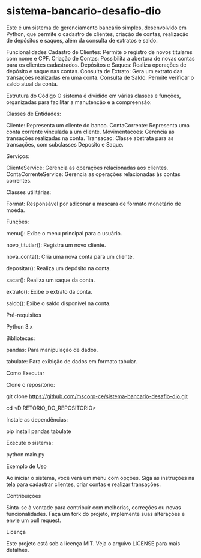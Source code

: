 # sistema-bancario-desafio-dio

Este é um sistema de gerenciamento bancário simples, desenvolvido em Python, que permite o cadastro de clientes, criação de contas, realização de depósitos e saques, além da consulta de extratos e saldo.

Funcionalidades
Cadastro de Clientes: Permite o registro de novos titulares com nome e CPF.
Criação de Contas: Possibilita a abertura de novas contas para os clientes cadastrados.
Depósitos e Saques: Realiza operações de depósito e saque nas contas.
Consulta de Extrato: Gera um extrato das transações realizadas em uma conta.
Consulta de Saldo: Permite verificar o saldo atual da conta.

Estrutura do Código
O sistema é dividido em várias classes e funções, organizadas para facilitar a manutenção e a compreensão:

Classes de Entidades:

Cliente: Representa um cliente do banco.
ContaCorrente: Representa uma conta corrente vinculada a um cliente.
Movimentacoes: Gerencia as transações realizadas na conta.
Transacao: Classe abstrata para as transações, com subclasses Deposito e Saque.

Serviços:

ClienteService: Gerencia as operações relacionadas aos clientes.
ContaCorrenteService: Gerencia as operações relacionadas às contas correntes.

Classes utilitárias:

Format: Responsável por adiconar a mascara de formato monetário de moéda.

Funções:

menu(): Exibe o menu principal para o usuário.

novo_titutlar(): Registra um novo cliente.

nova_conta(): Cria uma nova conta para um cliente.

depositar(): Realiza um depósito na conta.

sacar(): Realiza um saque da conta.

extrato(): Exibe o extrato da conta.

saldo(): Exibe o saldo disponível na conta.

Pré-requisitos

Python 3.x

Bibliotecas:

pandas: Para manipulação de dados.

tabulate: Para exibição de dados em formato tabular.

Como Executar

Clone o repositório:

git clone https://github.com/mscorp-ce/sistema-bancario-desafio-dio.git

cd <DIRETORIO_DO_REPOSITORIO>

Instale as dependências:

pip install pandas tabulate

Execute o sistema:

python main.py

Exemplo de Uso

Ao iniciar o sistema, você verá um menu com opções. Siga as instruções na tela para cadastrar clientes, criar contas e realizar transações.

Contribuições

Sinta-se à vontade para contribuir com melhorias, correções ou novas funcionalidades. Faça um fork do projeto, implemente suas alterações e envie um pull request.

Licença

Este projeto está sob a licença MIT. Veja o arquivo LICENSE para mais detalhes.